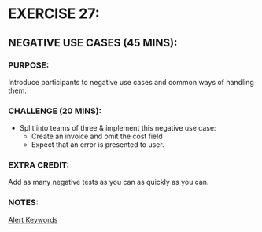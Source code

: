# EXERCISE 27:
## NEGATIVE USE CASES (45 MINS):
### PURPOSE:
Introduce participants to negative use cases and common ways of handling them.

### CHALLENGE (20 MINS):
- Split into teams of three & implement this negative use case:
  - Create an invoice and omit the cost field
  - Expect that an error is presented to user.

### EXTRA CREDIT:
Add as many negative tests as you can as quickly as you can.

### NOTES:
[Alert Keywords](http://robotframework.org/SeleniumLibrary/SeleniumLibrary.html#Alert%20Should%20Be%20Present)
